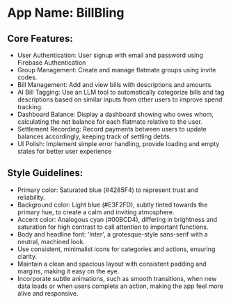 # **App Name**: BillBling

## Core Features:

- User Authentication: User signup with email and password using Firebase Authentication
- Group Management: Create and manage flatmate groups using invite codes.
- Bill Management: Add and view bills with descriptions and amounts.
- AI Bill Tagging: Use an LLM tool to automatically categorize bills and tag descriptions based on similar inputs from other users to improve spend tracking.
- Dashboard Balance: Display a dashboard showing who owes whom, calculating the net balance for each flatmate relative to the user.
- Settlement Recording: Record payments between users to update balances accordingly, keeping track of settling debts.
- UI Polish: Implement simple error handling, provide loading and empty states for better user experience

## Style Guidelines:

- Primary color: Saturated blue (#4285F4) to represent trust and reliability.
- Background color: Light blue (#E3F2FD), subtly tinted towards the primary hue, to create a calm and inviting atmosphere.
- Accent color: Analogous cyan (#00BCD4), differing in brightness and saturation for high contrast to call attention to important functions.
- Body and headline font: 'Inter', a grotesque-style sans-serif with a neutral, machined look.
- Use consistent, minimalist icons for categories and actions, ensuring clarity.
- Maintain a clean and spacious layout with consistent padding and margins, making it easy on the eye.
- Incorporate subtle animations, such as smooth transitions, when new data loads or when users complete an action, making the app feel more alive and responsive.